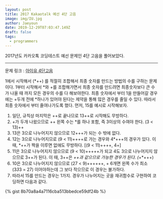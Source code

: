 ```yaml
---
layout: post
title: 2017 Kakaotalk 예선 4단 고음
image: img/IU.jpg
author: Jaeyoun
date: 2019-12-29T07:03:47.149Z
draft: false
tags: 
  - programmers
---
```


2017년도 카카오톡 코딩테스트 예선 문제인 4단 고음을 풀어보았다.

---

문제 링크 : [아이유 4단고음](https://programmers.co.kr/learn/courses/30/lessons/1831)

1에서 시작해서 (*++) 를 적절히 조합해서 최종 숫자를 만드는 방법의 수를 구하는 문제이다.
1부터 시작해서 *와 +를 조합해가면서 최종 숫자를 만드려면 최종숫자보다 큰 수가 나올 때 까지 모든 경우의 수를 다 해보야한다.
최종 숫자에서 부터 1을 만들어갈 경우에는 +두개 전에 *하나가 있어야 된다는 제약을 통해 많은 경우를 줄일 수 있다. 따라서 최종 숫자에서 부터 줄여나가도록 했다.
먼저, 15를 예시로 시작해보자.
1. 일단, 규칙상 마지막은 ++로 끝나므로 13++로 시작해도 무방하다.
2. +가 두개 나왔으므로 ++ 왼쪽 수는 *를 하나 포함, 즉 3이상의 수여야 한다. (3 < 13)++
3. 13은 3으로 나누어지지 않으므로 12+++가 되는 수 밖에 없다.
4. 12는 3으로 나누어지므로 (9 < 11)++++로 가는 경우와 4*+++의 경우가 있다. 이 때, *++가 짝을 이루면 없애도 무방하다. [(9 < 11)++++, 4+]
5. 11은 3으로 나누어지지 않으므로 (9 < 10)+++++가 되고 4도 3으로 나누어지지 않으므로 3++가 된다. 이 때, 3++은 *++과 같으므로 가능한 경우가 된다. (*+*+++)
6. 10은 3으로 나누어지지 않으므로 (27 < 9)++++++, + 6개면 왼쪽 수가 최소 (3*3*3 = 27) 이어야하는데 그 보다 작으므로 이 경우는 불가하다.
7. 따라서 15를 만드는 경우는 1가지.
경우가 나누어지는 곳을 재귀함수로 구현하여 코딩하면 다음과 같다.

{% gist 8b70a8a4a7116cba513bbedce59df24b %}